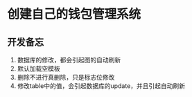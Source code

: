 # 创建自己的钱包管理系统
## 开发备忘
1. 数据库的修改，都会引起图的自动刷新
2. 默认加载空模板
3. 删除不进行真删除，只是标志位修改
4. 修改table中的值，会引起数据库的update，并且引起自动刷新
